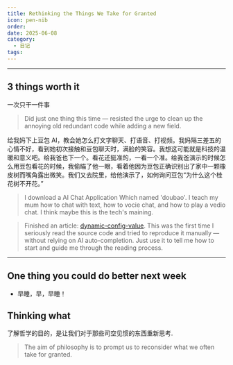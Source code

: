```yaml
---
title: Rethinking the Things We Take for Granted
icon: pen-nib
order: 
date: 2025-06-08
category:
  - 日记
tags:
---
```

---

## 3 things worth it

一次只干一件事
> Did just one thing this time — resisted the urge to clean up the annoying old redundant code while adding a new field.

给我妈下上豆包 AI，教会她怎么打文字聊天、打语音、打视频。我妈隔三差五的心情不好，看到她初次接触和豆包聊天时，满脸的笑容。我想这可能就是科技的温暖和意义吧。给我爸也下一个。看花还挺准的，一看一个准。给我爸演示的时候怎么用豆包看花的时候，我偷瞄了他一眼，看着他因为豆包正确识别出了家中一颗橡皮树而嘴角露出微笑。我们又去院里，给他演示了，如何询问豆包“为什么这个桂花树不开花。”
> I download a AI Chat Application Which named 'doubao'. I teach my mum how to chat with text, how to vocie chat, and how to play a vedio chat. I think maybe this is the tech's maining.

> Finished an article: [dynamic-config-value](../../../code/backend/java/dynamic-config-value.md). This was the first time I seriously read the source code and tried to reproduce it manually — without relying on AI auto-completion. Just use it to tell me how to start and guide me through the reading process.


---

## One thing you could do better next week

- 早睡，早，早睡！


## Thinking what

了解哲学的目的，是让我们对于那些司空见惯的东西重新思考.
> The aim of philosophy is to prompt us to reconsider what we often take for granted.